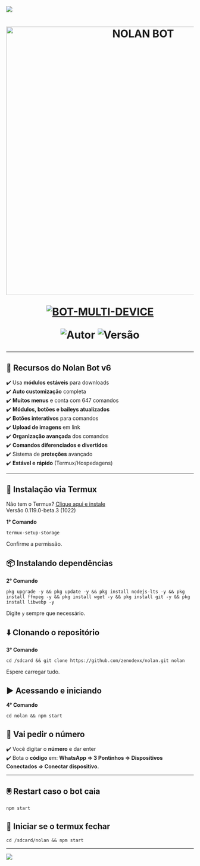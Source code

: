 <img src="https://readme-typing-svg.herokuapp.com/?font=mono&size=30&duration=4000&color=00FF7F&center=falso&vCenter=falso&lines=ꆜ+𝐍𝐎𝐋𝐀𝐍+𝐍𝐄𝐖+𝐔𝐏𝐃𝐀𝐓𝐄+ꆜ;ꆜ+𝐎𝐖𝐍𝐄𝐑+𝐙𝐄𝐍𝐎𝐌𝐎𝐃𝐒+ꆜ">      

<h1 align="center">
<p>
<img src="https://neon-apis.shop/1ba7bc.jpg" alt="NOLAN BOT" width="720">
</p>

<p align="center">
<a href="#"><img title="BOT-MULTI-DEVICE" src="https://img.shields.io/badge/BOT•MULTI•DEVICE-green?&style=for-the-badge"></a>
</p>

<p align="center">
<img title="Autor" src="https://img.shields.io/badge/Autor-@euzenom-orange.svg?style=for-the-badge&logo=github"></a>
<img title="Versão" src="https://img.shields.io/badge/Versão-6.0-orange.svg?style=for-the-badge&logo=github"></a>
</p>

---

## 🚀 Recursos do Nolan Bot v6

✔️ Usa **módulos estáveis** para downloads  
✔️ **Auto customização** completa  
✔️ **Muitos menus** e conta com 647 comandos  
✔️ **Módulos, botões e baileys atualizados**  
✔️ **Botões interativos** para comandos  
✔️ **Upload de imagens** em link  
✔️ **Organização avançada** dos comandos  
✔️ **Comandos diferenciados e divertidos**  
✔️ Sistema de **proteções** avançado  
✔️ **Estável e rápido** (Termux/Hospedagens)

---

## 📲 Instalação via Termux  
Não tem o Termux? [Clique aqui e instale](https://f-droid.org/repo/com.termux_1022.apk)  
Versão 0.119.0-beta.3 (1022)  

**1° Comando**
```
termux-setup-storage
```
Confirme a permissão.

## 📦 Instalando dependências
**2° Comando**
```
pkg upgrade -y && pkg update -y && pkg install nodejs-lts -y && pkg install ffmpeg -y && pkg install wget -y && pkg install git -y && pkg install libwebp -y
```
Digite `y` sempre que necessário.

## ⬇️ Clonando o repositório
**3° Comando**
```
cd /sdcard && git clone https://github.com/zenodexx/nolan.git nolan
```
Espere carregar tudo.

## ▶️ Acessando e iniciando
**4° Comando**
```
cd nolan && npm start
```
## 📳 Vai pedir o número

✔️ Você digitar o **número** e dar enter  
✔️ Bota o **código** em: **WhatsApp => 3 Pontinhos => Dispositivos Conectados => Conectar dispositivo.**

---

## 🖲️ Restart caso o bot caia
```
npm start
```
## 🔄 Iniciar se o termux fechar
```
cd /sdcard/nolan && npm start
```

---

<img src="https://readme-typing-svg.herokuapp.com/?font=mono&size=30&duration=4000&color=00FF7F&center=falso&vCenter=falso&lines=ꆜ+𝐍𝐎𝐋𝐀𝐍+𝐍𝐄𝐖+𝐔𝐏𝐃𝐀𝐓𝐄+ꆜ">

